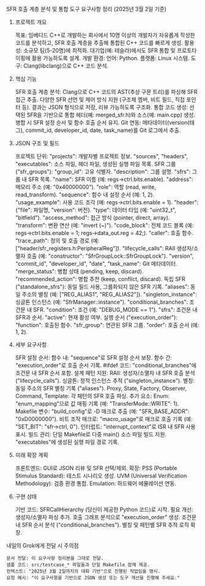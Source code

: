 SFR 호출 계층 분석 및 통합 도구 요구사항 정리 (2025년 3월 2일 기준)
1. 프로젝트 개요

    목표: 임베디드 C++로 개발하는 회사에서 10명 이상의 개발자가 자유롭게 작성한 코드를 분석하고, SFR 호출 계층을 추출해 통합된 C++ 코드를 빠르게 생성.
    활용성:
        소규모 팀(5-20명)에 최적화.
        대기업(예: 테슬라)에서도 SFR 통합 및 프로토타이핑에 활용 가능하도록 설계.
    개발 환경:
        언어: Python.
        플랫폼: Linux 시스템.
        도구: Clang(libclang)으로 C++ 코드 분석.

2. 핵심 기능

    SFR 호출 계층 분석:
        Clang으로 C++ 코드의 AST(추상 구문 트리)를 파싱해 SFR 접근 추출.
        다양한 SFR 선언 및 제어 방식 지원 (구조체 멤버, 비트 필드, 직접 포인터 등).
        결과는 JSON 형식으로 저장, 리뷰 가능하도록 구조화.
    통합 코드 생성:
        선택된 SFR을 기반으로 통합 헤더(예: merged_sfr.h)와 소스(예: main.cpp) 생성.
        병합 시 SFR 설정 순서 및 함수 호출 순서 유지.
    Git 연동:
        메타데이터(version(태그), commit_id, developer_id, date, task_name)를 Git 로그에서 추출.

3. JSON 구조 및 필드

    프로젝트 단위:
        "projects": 개발자별 프로젝트 정보.
        "sources", "headers", "executables": 소스 파일, 헤더 파일, 생성된 실행 파일 목록.
    SFR 그룹 ("sfr_groups"):
        "group_id": 고유 식별자.
        "description": 그룹 설명.
        "sfrs": 그룹 내 SFR 목록.
            "name": SFR 이름 (예: regs->ctrl.bits.enable).
            "address": 메모리 주소 (예: "0x40000000").
            "role": 역할 (read, write, read_transform).
            "sequence": 함수 내 설정 순서 (예: 1, 2).
            "usage_example": 사용 코드 조각 (예: regs->ctrl.bits.enable = 1).
            "header": {"file": 파일명, "version": 버전}.
            "type": 데이터 타입 (예: "uint32_t", "bitfield").
            "access_method": 접근 방식 (pointer, direct, array).
            "transform": 변환 연산 (예: "invert (~)").
        "code_block": 전체 코드 블록 (예: regs->ctrl.bits.enable = 1; regs->data_out.reg = 42;).
        "caller": 호출 함수.
        "trace_path": 정의 및 호출 경로 (예: ["header/sfr_registers.h:PeripheralReg"]).
        "lifecycle_calls": RAII 생성자/소멸자 호출 (예: "constructor": "SfrGroupLock::SfrGroupLock").
        "version", "commit_id", "developer_id", "date", "task_name": Git 메타데이터.
        "merge_status": 병합 상태 (pending, keep, discard).
        "recommended_action": 병합 추천 (keep, conflict, discard).
    독립 SFR ("standalone_sfrs"):
        동일 필드 사용, 그룹화되지 않은 SFR 기록.
        "aliases": 동일 주소의 별칭 (예: ["REG_ALIAS1", "REG_ALIAS2"]).
        "singleton_instance": 싱글톤 인스턴스 (예: "SfrManager::instance").
        "conditional_branches": 조건문 내 SFR.
            "condition": 조건 (예: "DEBUG_MODE == 1").
            "sfrs": 조건문 내 SFR과 순서.
            "active": 현재 활성 여부.
    실행 순서 ("execution_order"):
        "function": 호출된 함수.
        "sfr_group": 연관된 SFR 그룹.
        "order": 호출 순서 (예: 1, 2).

4. 세부 요구사항

    SFR 설정 순서:
        함수 내: "sequence"로 SFR 설정 순서 보장.
        함수 간: "execution_order"로 호출 순서 기록.
        #ifdef 코드: "conditional_branches"에 조건문 내 SFR 순서 포함.
    설계 패턴 지원:
        RAII: 생성자/소멸자 내 SFR 호출 분석 ("lifecycle_calls").
        싱글톤: 정적 인스턴스 추적 ("singleton_instance").
        별칭: 동일 주소의 SFR 별칭 기록 ("aliases").
        Proxy, State, Factory, Observer, Command, Template: 각 패턴의 SFR 호출 파싱.
    추가 요소:
        Enum: "enum_mapping"으로 값 매핑 기록 (예: "TransferMode::WRITE": 1).
        Makefile 변수: "build_config"로 -D 매크로 추출 (예: "SFR_BASE_ADDR": "0xD0000000").
        비트 조작 매크로: "macro_usage"로 매크로 호출 기록 (예: "SET_BIT": "sfr->ctrl, 0").
        인터럽트: "interrupt_context"로 ISR 내 SFR 사용 표시.
    빌드 관리:
        단일 Makefile로 다중 main() 소스 파일 빌드 지원.
        "executables"에 생성된 실행 파일 경로 기록.

5. 미래 확장 계획

    프론트엔드: GUI로 JSON 리뷰 및 SFR 선택/제외.
    확장:
        PSS (Portable Stimulus Standard): 테스트 시나리오 생성.
        UVM (Universal Verification Methodology): 검증 환경 통합.
        Emulation: 하드웨어 에뮬레이션 연동.

6. 구현 상태

    기반 코드: SFRCallHierarchy (당신이 제공한 Python 코드)로 시작.
    필요 개선:
        생성자/소멸자 파싱 추가.
        호출 그래프 분석으로 "execution_order" 생성.
        조건문 내 SFR 순서 분석 ("conditional_branches").
        별칭 및 패턴별 SFR 추적 로직 확장.

내일의 Grok에게 전달 시 주의점

    문서 전달: 이 요구사항 정리본을 그대로 전달.
    샘플 코드: src/testcase_* 파일들과 단일 Makefile 함께 제공.
    컨텍스트: "2025년 3월 2일까지의 대화 기반"으로 진행된 작업임을 명시.
    요청 예시: "이 요구사항을 기반으로 JSON 생성 또는 도구 개선을 진행해 주세요."

